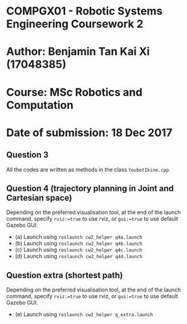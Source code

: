 # COMPGX01 - Robotic Systems Engineering Coursework 2
# Author: Benjamin Tan Kai Xi (17048385)
# Course: MSc Robotics and Computation
# Date of submission: 18 Dec 2017

## Question 3
All the codes are written as methods in the class `YoubotIkine.cpp`. 

## Question 4 (trajectory planning in Joint and Cartesian space)
Depending on the preferred visualisation tool, at the end of the launch command, specify `rviz:=true` to use rviz, or `gui:=true` to use default Gazebo GUI.
  * (a) Launch using `roslaunch cw2_helper q4a.launch`
  * (b) Launch using `roslaunch cw2_helper q4b.launch`
  * (c) Launch using `roslaunch cw2_helper q4c.launch`
  * (d) Launch using `roslaunch cw2_helper q4d.launch`

## Question extra (shortest path)
Depending on the preferred visualisation tool, at the end of the launch command, specify `rviz:=true` to use rviz, or `gui:=true` to use default Gazebo GUI.
  * (e) Launch using `roslaunch cw2_helper q_extra.launch`
